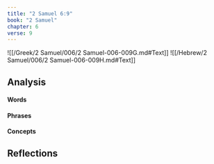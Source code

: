 ```yaml
---
title: "2 Samuel 6:9"
book: "2 Samuel"
chapter: 6
verse: 9
---
```

![[/Greek/2 Samuel/006/2 Samuel-006-009G.md#Text]]
![[/Hebrew/2 Samuel/006/2 Samuel-006-009H.md#Text]]

## Analysis

#### Words

#### Phrases

#### Concepts

## Reflections
